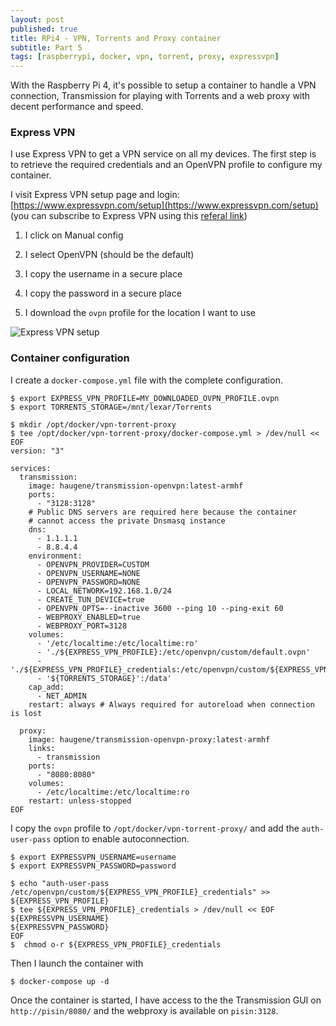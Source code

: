 ```yaml
---
layout: post
published: true
title: RPi4 - VPN, Torrents and Proxy container
subtitle: Part 5
tags: [raspberrypi, docker, vpn, torrent, proxy, expressvpn]
---
```


With the Raspberry Pi 4, it's possible to setup a container to handle a VPN connection, Transmission for playing with Torrents and a web proxy with decent performance and speed.

### Express VPN

I use Express VPN to get a VPN service on all my devices. The first step is to retrieve the required credentials and an OpenVPN profile to configure my container.

I visit Express VPN setup page and login: [https://www.expressvpn.com/setup](https://www.expressvpn.com/setup) (you can subscribe to Express VPN using this [referal link](https://www.expressrefer.com/refer-friend?referrer_id=34432339&utm_campaign=referrals&utm_medium=copy_link&utm_source=referral_dashboard))

1. I click on Manual config

2. I select OpenVPN (should be the default)
3. I copy the username in a secure place

4. I copy the password in a secure place
5. I download the `ovpn` profile for the location I want to use

![Express VPN setup]({{site.baseurl}}/img/20191020/express-vpn_thumb.jpg)

### Container configuration

I create a `docker-compose.yml` file with the complete configuration.

```console
$ export EXPRESS_VPN_PROFILE=MY_DOWNLOADED_OVPN_PROFILE.ovpn
$ export TORRENTS_STORAGE=/mnt/lexar/Torrents

$ mkdir /opt/docker/vpn-torrent-proxy
$ tee /opt/docker/vpn-torrent-proxy/docker-compose.yml > /dev/null << EOF
version: "3"

services:
  transmission:
    image: haugene/transmission-openvpn:latest-armhf
    ports:
      - "3128:3128"
    # Public DNS servers are required here because the container
    # cannot access the private Dnsmasq instance
    dns:
      - 1.1.1.1
      - 8.8.4.4
    environment:
      - OPENVPN_PROVIDER=CUSTOM
      - OPENVPN_USERNAME=NONE
      - OPENVPN_PASSWORD=NONE
      - LOCAL_NETWORK=192.168.1.0/24
      - CREATE_TUN_DEVICE=true
      - OPENVPN_OPTS=--inactive 3600 --ping 10 --ping-exit 60
      - WEBPROXY_ENABLED=true
      - WEBPROXY_PORT=3128
    volumes:
      - '/etc/localtime:/etc/localtime:ro'
      - './${EXPRESS_VPN_PROFILE}:/etc/openvpn/custom/default.ovpn'
      - './${EXPRESS_VPN_PROFILE}_credentials:/etc/openvpn/custom/${EXPRESS_VPN_PROFILE}_credentials'
      - '${TORRENTS_STORAGE}':/data'
    cap_add:
      - NET_ADMIN
    restart: always # Always required for autoreload when connection is lost

  proxy:
    image: haugene/transmission-openvpn-proxy:latest-armhf
    links:
      - transmission
    ports:
      - "8080:8080"
    volumes:
      - /etc/localtime:/etc/localtime:ro
    restart: unless-stopped
EOF
```

I copy the `ovpn` profile to `/opt/docker/vpn-torrent-proxy/` and add the `auth-user-pass` option to enable autoconnection.

```console
$ export EXPRESSVPN_USERNAME=username
$ export EXPRESSVPN_PASSWORD=password

$ echo "auth-user-pass /etc/openvpn/custom/${EXPRESS_VPN_PROFILE}_credentials" >> ${EXPRESS_VPN_PROFILE}
$ tee ${EXPRESS_VPN_PROFILE}_credentials > /dev/null << EOF
${EXPRESSVPN_USERNAME}
${EXPRESSVPN_PASSWORD}
EOF
$  chmod o-r ${EXPRESS_VPN_PROFILE}_credentials
```

Then I launch the container with 

```console
$ docker-compose up -d
```

Once the container is started, I have access to the the Transmission GUI on `http://pisin/8080/` and the webproxy is available on `pisin:3128`.